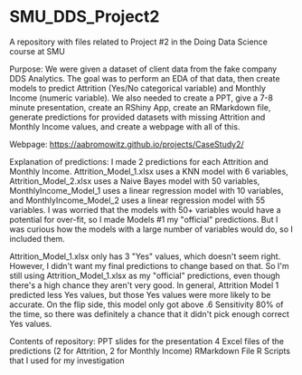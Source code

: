 # SMU_DDS_Project2
A repository with files related to Project #2 in the Doing Data Science course at SMU

Purpose: 
We were given a dataset of client data from the fake company DDS Analytics.  The goal was to perform an EDA of that data, then create models to predict Attrition (Yes/No categorical variable) and Monthly Income (numeric variable).  We also needed to create a PPT, give a 
7-8 minute presentation, create an RShiny App, create an RMarkdown file, generate predictions for provided datasets with missing Attrition and Monthly Income values, and create a webpage with all of this.

Webpage: https://aabromowitz.github.io/projects/CaseStudy2/

Explanation of predictions: 
I made 2 predictions for each Attrition and Monthly Income.  Attrition_Model_1.xlsx uses a KNN model with 6 variables, Attrition_Model_2.xlsx uses a Naive Bayes model with 50 variables, MonthlyIncome_Model_1 uses a linear regression model with 10 variables, and MonthlyIncome_Model_2 uses a linear regression model with 55 variables.  I was worried that the models with 50+ variables would have a potential for over-fit, so I made Models #1 my "official" predictions.  But I was curious how the models with a large number of variables would do, so I included them.

Attrition_Model_1.xlsx only has 3 "Yes" values, which doesn't seem right.  However, I didn't want my final predictions to change based on that.  So I'm still using Attrition_Model_1.xlsx as my "official" predictions, even though there's a high chance they aren't very good.  In general, Attrition Model 1 predicted less Yes values, but those Yes values were more likely to be accurate.  On the flip side, this model only got above .6 Sensitivity 80% of the time, so there was definitely a chance that it didn't pick enough correct Yes values.

Contents of repository: 
PPT slides for the presentation
4 Excel files of the predictions (2 for Attrition, 2 for Monthly Income)
RMarkdown File
R Scripts that I used for my investigation
